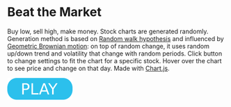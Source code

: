 # Beat the Market

Buy low, sell high, make money. Stock charts are generated randomly. Generation method is based on [Random walk hypothesis](https://en.wikipedia.org/wiki/Random_walk_hypothesis) and influenced by [Geometric Brownian motion](https://en.wikipedia.org/wiki/Geometric_Brownian_motion): on top of random change, it uses random up/down trend and volatility that change with random periods. Click button to change settings to fit the chart for a specific stock. Hover over the chart to see price and change on that day. Made with [Chart.js](https://www.chartjs.org).

[![button](play.png)](btm.html)
